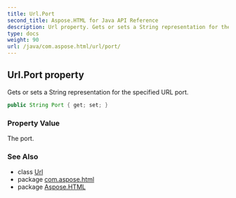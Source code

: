 ```yaml
---
title: Url.Port
second_title: Aspose.HTML for Java API Reference
description: Url property. Gets or sets a String representation for the specified URL port
type: docs
weight: 90
url: /java/com.aspose.html/url/port/
---
```

## Url.Port property

Gets or sets a String representation for the specified URL port.

```java
public String Port { get; set; }
```

### Property Value

The port.

### See Also

* class [Url](../)
* package [com.aspose.html](../../../com.aspose.html/)
* package [Aspose.HTML](../../../)
